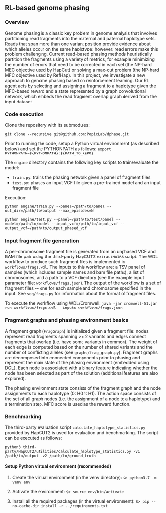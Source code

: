 ## RL-based genome phasing

### Overview

Genome phasing is a classic key problem in genome analysis that involves partitioning read fragments into the maternal 
and paternal haplotype sets. Reads that span more than one variant position provide evidence about which alleles 
occur on the same haplotype; however, read errors make this problem challenging. 
Current read-based phasing methods heuristically partition the fragments using a variety of metrics, 
for example minimizing the number of errors that need to be corrected in each set 
(the NP-hard MEC objective used by HapCut) or solving a max-cut problem (the NP-hard MFC objective used by RefHap). 
In this project, we investigate a new approach to genome phasing based on reinforcement learning. 
Our RL agent acts by selecting and assigning a fragment to a haplotype given the MFC-based reward and a state 
represented by a graph convolutional network, which embeds the read fragment overlap graph derived 
from the input dataset. 

### Code execution

Clone the repository with its submodules:

```git clone --recursive git@github.com:PopicLab/dphase.git```

Prior to running the code, setup a Python virtual environment (as described below) 
and set the PYTHONPATH as follows: ```export PYTHONPATH=${PYTHONPATH}:${PATH_TO_REPO}```

The ```engine``` directory contains the following key scripts to train/evaluate the model:

* ```train.py```: trains the phasing network given a panel of fragment files
* ```test.py```: phases an input VCF file given a pre-trained model and an input fragment file 

Execution:

```python engine/train.py --panel=/path/to/panel --out_dir=/path/to/output --max_episodes=N```

```python engine/test.py --panel=/path/to/test/panel --model=/path/to/model --input_vcf=/path/to/input_vcf --output_vcf=/path/to/output_phased_vcf```


### Input fragment file generation

A per-chromosome fragment file is generated from an unphased VCF and BAM file pair using the third-party 
HapCUT2 ```extractHAIRS``` script. 
The WDL workflow to produce such fragment files is implemented in ```workflows/frags.wdl```.
The inputs to this workflow are: a TSV panel of samples (which includes sample names and bam file paths), 
a list of chromosomes, and a path to a VCF directory 
(see the example input parameter file: ```workflows/frags.json```). 
The output of the workflow is a set of fragment files -- one for each sample and chromosome specified
in the input. See ```seq/frags.py``` for information about the format of fragment files.

To execute the workflow using WDL/Cromwell:
```java -jar cromwell-51.jar run workflows/frags.wdl --inputs workflows/frags.json```

### Fragment graphs and phasing environment basics

A fragment graph (```FragGraph```) is initialized given a fragment file: nodes represent read fragments 
spanning >= 2 variants and edges connect fragments that overlap (i.e. have some variants in common). 
The weight of each edge is computed based on the number of shared variants and the number of conflicting alleles 
(see ```graphs/frag_graph.py```). Fragment graphs are decomposed into connected components prior to phasing
and represent the main state of the phasing environment (embedded using DGL). Each node is associated with 
a binary feature indicating whether the node has been selected as part of the solution 
(additional features are also explored).

The phasing environment state consists of the fragment graph and the node assignments to each haplotype (0: H0 1: H1).
The action space consists of the set of all graph nodes (i.e. the assignment of a node to a haplotype) 
and a termination step. MFC score is used as the reward function. 

### Benchmarking

The third-party evaluation script ```calculate_haplotype_statistics.py``` provided by HapCUT2 is used for evaluation
and benchmarking. The script can be executed as follows:

```python3 third-party/HapCUT2/utilities/calculate_haplotype_statistics.py -v1 /path/to/output -v2 /path/to/ground_truth```


#### Setup Python virtual environment (recommended)

1. Create the virtual environment (in the venv directory): 
```$> python3.7 -m venv env```

2. Activate the environment: 
```$> source env/bin/activate```

3. Install all the required packages (in the virtual environment):
```$> pip --no-cache-dir install -r ../requirements.txt```
